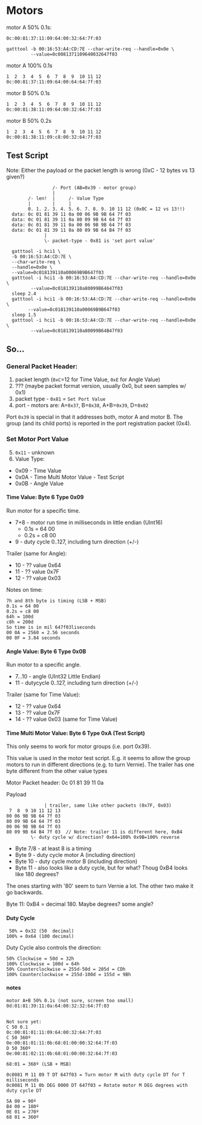 # Motors

motor A 50% 0.1s:

    0c:00:81:37:11:09:64:00:32:64:7f:03

    gatttool -b 00:16:53:A4:CD:7E --char-write-req --handle=0x0e \
             --value=0c0081371109640032647f03

motor A 100% 0.1s

    1  2  3  4  5  6  7  8  9  10 11 12
    0c:00:81:37:11:09:64:00:64:64:7f:03

motor B 50% 0.1s

    1  2  3  4  5  6  7  8  9  10 11 12
    0c:00:81:38:11:09:64:00:32:64:7f:03

motor B 50% 0.2s

    1  2  3  4  5  6  7  8  9  10 11 12
    0c:00:81:38:11:09:c8:00:32:64:7f:03

## Test Script

Note: Either the payload or the packet length is wrong 
      (0xC - 12 bytes vs 13 given?)

```
                 /- Port (AB=0x39 - motor group)
                 |
        /- len!  |     /- Value Type
        |        |     |
        0. 1. 2. 3. 4. 5. 6. 7. 8. 9. 10 11 12 (0x0C = 12 vs 13!!)
  data: 0c 01 81 39 11 0a 00 06 9B 9B 64 7f 03
  data: 0c 01 81 39 11 0a 80 09 9B 64 64 7f 03
  data: 0c 01 81 39 11 0a 00 06 9B 9B 64 7f 03
  data: 0c 01 81 39 11 0a 80 09 9B 64 B4 7f 03
              |
              \- packet-type - 0x81 is 'set port value'
```

	  gatttool -i hci1 \
      -b 00:16:53:A4:CD:7E \
      --char-write-req \
      --handle=0x0e \
      --value=0c018139110a00069B9B647f03
	  gatttool -i hci1 -b 00:16:53:A4:CD:7E --char-write-req --handle=0x0e \
             --value=0c018139110a80099B64647f03
	  sleep 2.4
	  gatttool -i hci1 -b 00:16:53:A4:CD:7E --char-write-req --handle=0x0e \
            --value=0c018139110a00069B9B647f03
	  sleep 1.5
	  gatttool -i hci1 -b 00:16:53:A4:CD:7E --char-write-req --handle=0x0e \
             --value=0c018139110a80099B64B47f03

## So...

### General Packet Header:

1. packet length (`0xC`=12 for Time Value, `0xE` for Angle Value)
2. ??? (maybe packet format version, usually 0x0, but seen samples w/ 0x1)
3. packet type - `0x81` = `Set Port Value`
4. port - motors are: A=`0x37`, B=`0x38`, A+B=`0x39`, D=`0x02`

Port `0x39` is special in that it addresses both, motor A and motor B.
The group (and its child ports) is reported in the port registration 
packet (0x4).

### Set Motor Port Value

5. `0x11` - unknown
6. Value Type:
  - 0x09 - Time Value
  - 0x0A - Time Multi Motor Value - Test Script
  - 0x0B - Angle Value

#### Time Value: Byte 6 Type 0x09

Run motor for a specific time.

- 7+8 - motor run time in milliseconds in little endian (UInt16)
  - 0.1s = 64 00
  - 0.2s = c8 00
- 9 - duty cycle 0..127, including turn direction (+/-)

Trailer (same for Angle):

- 10 - ?? value 0x64
- 11 - ?? value 0x7F
- 12 - ?? value 0x03

Notes on time:

    7h and 8th byte is timing (LSB + MSB)
    0.1s = 64 00
    0.2s = c8 00
    64h = 100d
    c8h = 200d
    So time is in mil 647f03liseconds
    00 0A = 2560 = 2.56 seconds
    00 0F = 3.84 seconds
    
#### Angle Value: Byte 6 Type 0x0B

Run motor to a specific angle.

- 7...10 - angle (UInt32 Little Endian)
- 11 - dutycycle 0..127, including turn direction (+/-)

Trailer (same for Time Value):

- 12 - ?? value 0x64
- 13 - ?? value 0x7F
- 14 - ?? value 0x03 (same for Time Value)

#### Time Multi Motor Value: Byte 6 Type 0xA (Test Script)

This only seems to work for motor groups (i.e. port 0x39).

This value is used in the motor test script.
E.g. it seems to allow the group motors to run in different directions
(e.g. to turn Vernie).
The trailer has one byte different from the other value types

Motor Packet header: 0c 01 81 39 11 0a

Payload
```
              | trailer, same like other packets (0x7F, 0x03)
 7  8  9 10 11 12 13              
00 06 9B 9B 64 7f 03
80 09 9B 64 64 7f 03
00 06 9B 9B 64 7f 03
80 09 9B 64 B4 7f 03  // Note: trailer 11 is different here, 0xB4
         \- duty cycle w/ direction? 0x64=100% 0x9B=100% reverse
```

- Byte 7/8 - at least 8 is a timing
- Byte 9   - duty cycle motor A (including direction)
- Byte 10  - duty cycle motor B (including direction)
- Byte 11  - also looks like a duty cycle, but for what? Thoug 0xB4
             looks like 180 degrees?

The ones starting with '80' seem to turn Vernie a lot. The other two make it
go backwards.

Byte 11: 0xB4 = decimal 180. Maybe degrees? some angle?

#### Duty Cycle

     50% = 0x32 (50  decimal)
    100% = 0x64 (100 decimal)

Duty Cycle also controls the direction:

    50% Clockwise = 50d = 32h
    100% Clockwise = 100d = 64h
    50% Counterclockwise = 255d-50d = 205d = CDh
    100% Counterclockwise = 255d-100d = 155d = 9Bh

#### notes

```
motor A+B 50% 0.1s (not sure, screen too small)
0d:01:81:39:11:0a:64:00:32:32:64:7f:03


Not sure yet:
C 50 0.1
0c:00:81:01:11:09:64:00:32:64:7f:03
C 50 360º
0e:00:81:01:11:0b:68:01:00:00:32:64:7f:03
D 50 360º
0e:00:81:02:11:0b:68:01:00:00:32:64:7f:03

68:01 = 360º (LSB + MSB)

0c0081 M 11 09 T DT 647f03 = Turn motor M with duty cycle DT for T milliseconds 
0c0081 M 11 0b DEG 0000 DT 647f03 = Rotate motor M DEG degrees with duty cycle DT

5A 00 = 90º
B4 00 = 180º
0E 01 = 270º
68 01 = 360º
```

